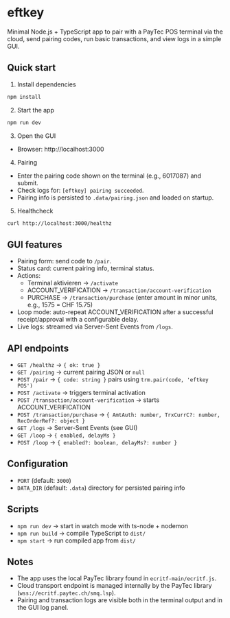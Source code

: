 # eftkey

Minimal Node.js + TypeScript app to pair with a PayTec POS terminal via the cloud, send pairing codes, run basic transactions, and view logs in a simple GUI.

## Quick start

1) Install dependencies

```bash
npm install
```

2) Start the app

```bash
npm run dev
```

3) Open the GUI

- Browser: http://localhost:3000

4) Pairing

- Enter the pairing code shown on the terminal (e.g., 6017087) and submit.
- Check logs for: `[eftkey] pairing succeeded`.
- Pairing info is persisted to `.data/pairing.json` and loaded on startup.

5) Healthcheck

```bash
curl http://localhost:3000/healthz
```

## GUI features

- Pairing form: send code to `/pair`.
- Status card: current pairing info, terminal status.
- Actions:
  - Terminal aktivieren → `/activate`
  - ACCOUNT_VERIFICATION → `/transaction/account-verification`
  - PURCHASE → `/transaction/purchase` (enter amount in minor units, e.g., 1575 = CHF 15.75)
- Loop mode: auto-repeat ACCOUNT_VERIFICATION after a successful receipt/approval with a configurable delay.
- Live logs: streamed via Server-Sent Events from `/logs`.

## API endpoints

- `GET /healthz` → `{ ok: true }`
- `GET /pairing` → current pairing JSON or `null`
- `POST /pair` → `{ code: string }` pairs using `trm.pair(code, 'eftkey POS')`
- `POST /activate` → triggers terminal activation
- `POST /transaction/account-verification` → starts ACCOUNT_VERIFICATION
- `POST /transaction/purchase` → `{ AmtAuth: number, TrxCurrC?: number, RecOrderRef?: object }`
- `GET /logs` → Server-Sent Events (see GUI)
- `GET /loop` → `{ enabled, delayMs }`
- `POST /loop` → `{ enabled?: boolean, delayMs?: number }`

## Configuration

- `PORT` (default: `3000`)
- `DATA_DIR` (default: `.data`) directory for persisted pairing info

## Scripts

- `npm run dev` → start in watch mode with ts-node + nodemon
- `npm run build` → compile TypeScript to `dist/`
- `npm start` → run compiled app from `dist/`

## Notes

- The app uses the local PayTec library found in `ecritf-main/ecritf.js`.
- Cloud transport endpoint is managed internally by the PayTec library (`wss://ecritf.paytec.ch/smq.lsp`).
- Pairing and transaction logs are visible both in the terminal output and in the GUI log panel.
